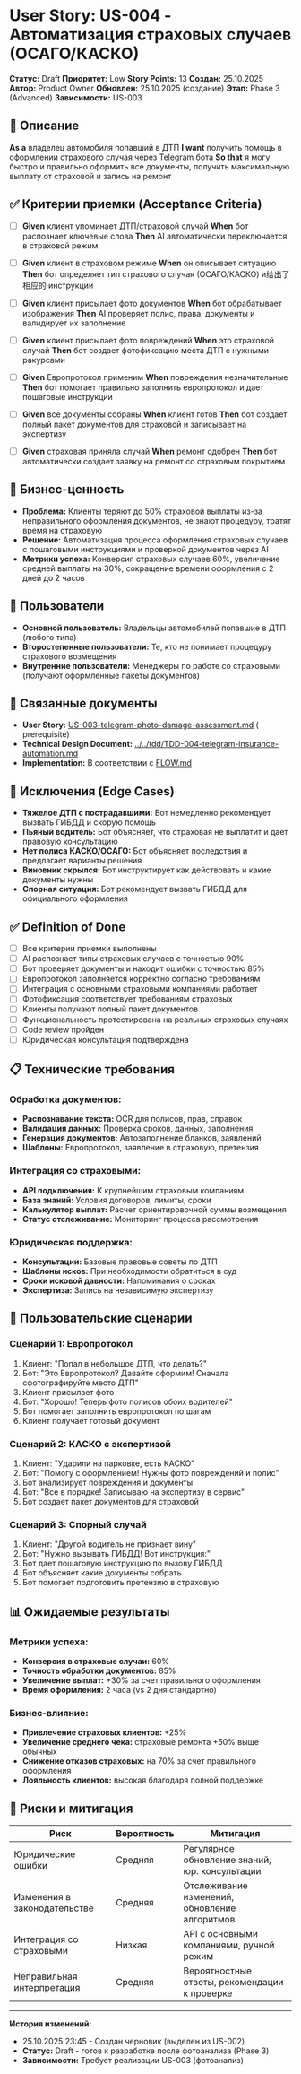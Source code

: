 # User Story: US-004 - Автоматизация страховых случаев (ОСАГО/КАСКО)

**Статус:** Draft
**Приоритет:** Low
**Story Points:** 13
**Создан:** 25.10.2025
**Автор:** Product Owner
**Обновлен:** 25.10.2025 (создание)
**Этап:** Phase 3 (Advanced)
**Зависимости:** US-003

## 📝 Описание

**As a** владелец автомобиля попавший в ДТП
**I want** получить помощь в оформлении страхового случая через Telegram бота
**So that** я могу быстро и правильно оформить все документы, получить максимальную выплату от страховой и запись на ремонт

## ✅ Критерии приемки (Acceptance Criteria)

- [ ] **Given** клиент упоминает ДТП/страховой случай **When** бот распознает ключевые слова **Then** AI автоматически переключается в страховой режим

- [ ] **Given** клиент в страховом режиме **When** он описывает ситуацию **Then** бот определяет тип страхового случая (ОСАГО/КАСКО) и给出了相应的 инструкции

- [ ] **Given** клиент присылает фото документов **When** бот обрабатывает изображения **Then** AI проверяет полис, права, документы и валидирует их заполнение

- [ ] **Given** клиент присылает фото повреждений **When** это страховой случай **Then** бот создает фотофиксацию места ДТП с нужными ракурсами

- [ ] **Given** Европротокол применим **When** повреждения незначительные **Then** бот помогает правильно заполнить европротокол и дает пошаговые инструкции

- [ ] **Given** все документы собраны **When** клиент готов **Then** бот создает полный пакет документов для страховой и записывает на экспертизу

- [ ] **Given** страховая приняла случай **When** ремонт одобрен **Then** бот автоматически создает заявку на ремонт со страховым покрытием

## 🎯 Бизнес-ценность

- **Проблема:** Клиенты теряют до 50% страховой выплаты из-за неправильного оформления документов, не знают процедуру, тратят время на страховую
- **Решение:** Автоматизация процесса оформления страховых случаев с пошаговыми инструкциями и проверкой документов через AI
- **Метрики успеха:** Конверсия страховых случаев 60%, увеличение средней выплаты на 30%, сокращение времени оформления с 2 дней до 2 часов

## 👥 Пользователи

- **Основной пользователь:** Владельцы автомобилей попавшие в ДТП (любого типа)
- **Второстепенные пользователи:** Те, кто не понимает процедуру страхового возмещения
- **Внутренние пользователи:** Менеджеры по работе со страховыми (получают оформленные пакеты документов)

## 🔗 Связанные документы

- **User Story:** [US-003-telegram-photo-damage-assessment.md](../user-stories/US-003-telegram-photo-damage-assessment.md) ( prerequisite)
- **Technical Design Document:** [../../tdd/TDD-004-telegram-insurance-automation.md](../../tdd/TDD-004-telegram-insurance-automation.md)
- **Implementation:** В соответствии с [FLOW.md](../../FLOW.md)

## 🚫 Исключения (Edge Cases)

- **Тяжелое ДТП с пострадавшими:** Бот немедленно рекомендует вызвать ГИБДД и скорую помощь
- **Пьяный водитель:** Бот объясняет, что страховая не выплатит и дает правовую консультацию
- **Нет полиса КАСКО/ОСАГО:** Бот объясняет последствия и предлагает варианты решения
- **Виновник скрылся:** Бот инструктирует как действовать и какие документы нужны
- **Спорная ситуация:** Бот рекомендует вызвать ГИБДД для официального оформления

## ✅ Definition of Done

- [ ] Все критерии приемки выполнены
- [ ] AI распознает типы страховых случаев с точностью 90%
- [ ] Бот проверяет документы и находит ошибки с точностью 85%
- [ ] Европротокол заполняется корректно согласно требованиям
- [ ] Интеграция с основными страховыми компаниями работает
- [ ] Фотофиксация соответствует требованиям страховых
- [ ] Клиенты получают полный пакет документов
- [ ] Функциональность протестирована на реальных страховых случаях
- [ ] Code review пройден
- [ ] Юридическая консультация подтверждена

## 📋 Технические требования

### Обработка документов:
- **Распознавание текста:** OCR для полисов, прав, справок
- **Валидация данных:** Проверка сроков, данных, заполнения
- **Генерация документов:** Автозаполнение бланков, заявлений
- **Шаблоны:** Европротокол, заявление в страховую, претензия

### Интеграция со страховыми:
- **API подключения:** К крупнейшим страховым компаниям
- **База знаний:** Условия договоров, лимиты, сроки
- **Калькулятор выплат:** Расчет ориентировочной суммы возмещения
- **Статус отслеживание:** Мониторинг процесса рассмотрения

### Юридическая поддержка:
- **Консультации:** Базовые правовые советы по ДТП
- **Шаблоны исков:** При необходимости обратиться в суд
- **Сроки исковой давности:** Напоминания о сроках
- **Экспертиза:** Запись на независимую экспертизу

## 🔄 Пользовательские сценарии

### Сценарий 1: Европротокол
1. Клиент: "Попал в небольшое ДТП, что делать?"
2. Бот: "Это Европротокол? Давайте оформим! Сначала сфотографируйте место ДТП"
3. Клиент присылает фото
4. Бот: "Хорошо! Теперь фото полисов обоих водителей"
5. Бот помогает заполнить европротокол по шагам
6. Клиент получает готовый документ

### Сценарий 2: КАСКО с экспертизой
1. Клиент: "Ударили на парковке, есть КАСКО"
2. Бот: "Помогу с оформлением! Нужны фото повреждений и полис"
3. Бот анализирует повреждения и документы
4. Бот: "Все в порядке! Записываю на экспертизу в сервис"
5. Бот создает пакет документов для страховой

### Сценарий 3: Спорный случай
1. Клиент: "Другой водитель не признает вину"
2. Бот: "Нужно вызывать ГИБДД! Вот инструкция:"
3. Бот дает пошаговую инструкцию по вызову ГИБДД
4. Бот объясняет какие документы собрать
5. Бот помогает подготовить претензию в страховую

## 📊 Ожидаемые результаты

### Метрики успеха:
- **Конверсия в страховые случаи:** 60%
- **Точность обработки документов:** 85%
- **Увеличение выплат:** +30% за счет правильного оформления
- **Время оформления:** 2 часа (vs 2 дня стандартно)

### Бизнес-влияние:
- **Привлечение страховых клиентов:** +25%
- **Увеличение среднего чека:** страховые ремонта +50% выше обычных
- **Снижение отказов страховых:** на 70% за счет правильного оформления
- **Лояльность клиентов:** высокая благодаря полной поддержке

## 🚫 Риски и митигация

| Риск | Вероятность | Митигация |
|------|-------------|-----------|
| Юридические ошибки | Средняя | Регулярное обновление знаний, юр. консультации |
| Изменения в законодательстве | Средняя | Отслеживание изменений, обновление алгоритмов |
| Интеграция со страховыми | Низкая | API с основными компаниями, ручной режим |
| Неправильная интерпретация | Средняя | Вероятностные ответы, рекомендации к проверке |

---

**История изменений:**
- 25.10.2025 23:45 - Создан черновик (выделен из US-002)
- **Статус:** Draft - готов к разработке после фотоанализа (Phase 3)
- **Зависимости:** Требует реализации US-003 (фотоанализ)